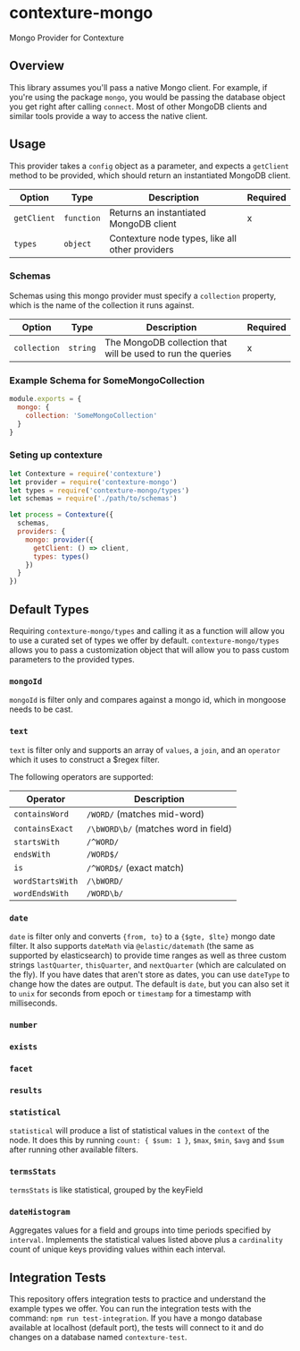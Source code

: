 # contexture-mongo
Mongo Provider for Contexture

## Overview
This library assumes you'll pass a native Mongo client. For example,
if you're using the package `mongo`, you would be passing the database object you get
right after calling `connect`.  Most of other MongoDB clients and
similar tools provide a way to access the native client.

## Usage
This provider takes a `config` object as a parameter, and expects a
`getClient` method to be provided, which should return an instantiated
MongoDB client.

| Option      | Type       | Description                                      | Required |
| ------      | ----       | -----------                                      | -------- |
| `getClient` | `function` | Returns an instantiated MongoDB client           | x        |
| `types`     | `object`   | Contexture node types, like all other providers  |          |

### Schemas
Schemas using this mongo provider must specify a `collection` property,
which is the name of the collection it runs against.

| Option        | Type       | Description                                                 | Required |
| ------        | ----       | -----------                                                 | -------- |
| `collection`  | `string`   | The MongoDB collection that will be used to run the queries | x        |

### Example Schema for SomeMongoCollection

```js
module.exports = {
  mongo: {
    collection: 'SomeMongoCollection'
  }
}
```

### Seting up contexture
```js
let Contexture = require('contexture')
let provider = require('contexture-mongo')
let types = require('contexture-mongo/types')
let schemas = require('./path/to/schemas')

let process = Contexture({
  schemas,
  providers: {
    mongo: provider({
      getClient: () => client,
      types: types()
    })
  }
})
```

## Default Types

Requiring `contexture-mongo/types` and calling it as a function will allow you to use a
curated set of types we offer by default.
`contexture-mongo/types` allows you to pass a
customization object that will allow you to pass custom
parameters to the provided types.

### `mongoId`
`mongoId` is filter only and compares against a mongo id, which in mongoose needs to be cast.

### `text`
`text` is filter only and supports an array of `values`, a `join`, and an `operator` which it uses to construct a $regex filter.

The following operators are supported:

| Operator          | Description |
| ----------------- | ----------- |
| `containsWord`    | `/WORD/` (matches mid-word) |
| `containsExact`   | `/\bWORD\b/` (matches word in field) |
| `startsWith`      | `/^WORD/` |
| `endsWith`        | `/WORD$/` |
| `is`              | `/^WORD$/` (exact match) |
| `wordStartsWith`  | `/\bWORD/` |
| `wordEndsWith`    | `/WORD\b/` |

### `date`
`date` is filter only and converts `{from, to}` to a `{$gte, $lte}` mongo date filter.
It also supports `dateMath` via `@elastic/datemath` (the same as supported by elasticsearch) to provide time ranges as well as three custom strings `lastQuarter`, `thisQuarter`, and `nextQuarter` (which are calculated on the fly).
If you have dates that aren't store as dates, you can use `dateType` to change how the dates are output. The default is `date`, but you can also set it to `unix` for seconds from epoch or `timestamp` for a timestamp with milliseconds.

### `number`
### `exists`
### `facet`
### `results`

### `statistical`
`statistical` will produce a list of statistical values in the
`context` of the node. It does this by running `count: { $sum: 1 }`,
`$max`, `$min`, `$avg` and `$sum` after running other available
filters.

### `termsStats`
`termsStats` is like statistical, grouped by the keyField

### `dateHistogram`
Aggregates values for a field and groups into time periods specified by `interval`. Implements the statistical values listed above plus a `cardinality` count of unique keys providing values within each interval.

## Integration Tests

This repository offers integration tests to practice and understand the example
types we offer. You can run the integration tests with the command: `npm run test-integration`.
If you have a mongo database available at localhost (default port), the tests
will connect to it and do changes on a database named `contexture-test`.
